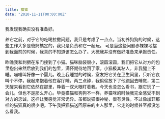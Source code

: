 ```yaml
---
title: 猫猫
date: "2010-11-11T00:00:00Z"
---
```

我发现我确实没有准备好。

养它之前，对于它的吃喝拉撒问题，我只是考虑了一点点。当初养狗狗的时候，这些工作大多是爸妈搞定的，我只是负责和它一起玩。 可是当这些问题赤裸裸地摆到我面前的时候，我真的不知道该怎么办了。大概我并没有做好准备来承担责任。

昨晚我和刺猬在东门接到了小猫。猫咪脑袋很小，滚圆滚圆，我们把它从对方的包里抱出来然后放到我们的包里，满怀期待地回了家。小猫极其粘人，非我腿上不睡。喵喵叫好像一个婴儿。晚上我睡觉的时候，室友把它关在卫生间里，只听它哀叫个不停，我起来抱着他在客厅睡，两三点钟，我偷偷放下了他跑回去睡觉，第二天醒来看到它依然在那里，睁着一双大眼盯着我。今天也没怎么看书，跟它玩了一会儿，但也不是那么开心。毕竟猫猫和狗狗不一样，养猫咪的时候我完全感受不到对方的忠诚，这样让我感觉非常诡异。虽都说猫很神秘，很有灵性，不过像加菲那样的猫猫真的很少吧。下午我把猫猫送回原来的主人那里，它走的时候甚至都没怎么看我。